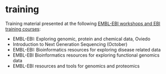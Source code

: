 # training

Training material presented at the following [EMBL-EBI workshops and EBI training courses][1]:
 - EMBL-EBI: Exploring genomic, protein and chemical data, Oviedo
 - Introduction to Next Generation Sequencing (October)
 - EMBL-EBI: Bioinformatics resources for exploring disease related data
 - EMBL-EBI Bioinformatics resources for exploring functional genomics data
 - EMBL-EBI resources and tools for genomics and proteomics


[1]: https://www.ebi.ac.uk/training
